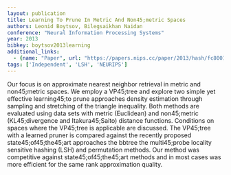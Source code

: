 ```yaml
---
layout: publication
title: Learning To Prune In Metric And Non45;metric Spaces
authors: Leonid Boytsov, Bilegsaikhan Naidan
conference: "Neural Information Processing Systems"
year: 2013
bibkey: boytsov2013learning
additional_links:
  - {name: "Paper", url: "https://papers.nips.cc/paper/2013/hash/fc8001f834f6a5f0561080d134d53d29-Abstract.html"}
tags: ['Independent', 'LSH', 'NEURIPS']
---
```

Our focus is on approximate nearest neighbor retrieval in metric and non45;metric spaces. We employ a VP45;tree and explore two simple yet effective learning45;to prune approaches density estimation through sampling and stretching of the triangle inequality. Both methods are evaluated using data sets with metric (Euclidean) and non45;metric (KL45;divergence and Itakura45;Saito) distance functions. Conditions on spaces where the VP45;tree is applicable are discussed. The VP45;tree with a learned pruner is compared against the recently proposed state45;of45;the45;art approaches the bbtree the multi45;probe locality sensitive hashing (LSH) and permutation methods. Our method was competitive against state45;of45;the45;art methods and in most cases was more efficient for the same rank approximation quality.
